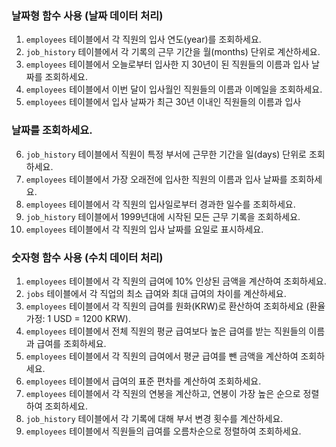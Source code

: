 ### 날짜형 함수 사용 (날짜 데이터 처리)

1. `employees` 테이블에서 각 직원의 입사 연도(year)를 조회하세요.
2. `job_history` 테이블에서 각 기록의 근무 기간을 월(months) 단위로 계산하세요.
3. `employees` 테이블에서 오늘로부터 입사한 지 30년이 된 직원들의 이름과 입사 날짜를 조회하세요.
4. `employees` 테이블에서 이번 달이 입사월인 직원들의 이름과 이메일을 조회하세요.
5. `employees` 테이블에서 입사 날짜가 최근 30년 이내인 직원들의 이름과 입사

### 날짜를 조회하세요.

6. `job_history` 테이블에서 직원이 특정 부서에 근무한 기간을 일(days) 단위로 조회하세요.
7. `employees` 테이블에서 가장 오래전에 입사한 직원의 이름과 입사 날짜를 조회하세요.
8. `employees` 테이블에서 각 직원의 입사일로부터 경과한 일수를 조회하세요.
9. `job_history` 테이블에서 1999년대에 시작된 모든 근무 기록을 조회하세요.
10. `employees` 테이블에서 각 직원의 입사 날짜를 요일로 표시하세요.

### 숫자형 함수 사용 (수치 데이터 처리)

1. `employees` 테이블에서 각 직원의 급여에 10% 인상된 금액을 계산하여 조회하세요.
2. `jobs` 테이블에서 각 직업의 최소 급여와 최대 급여의 차이를 계산하세요.
3. `employees` 테이블에서 각 직원의 급여를 원화(KRW)로 환산하여 조회하세요 (환율 가정: 1 USD = 1200 KRW).
4. `employees` 테이블에서 전체 직원의 평균 급여보다 높은 급여를 받는 직원들의 이름과 급여를 조회하세요.
5. `employees` 테이블에서 각 직원의 급여에서 평균 급여를 뺀 금액을 계산하여 조회하세요.
6. `employees` 테이블에서 급여의 표준 편차를 계산하여 조회하세요.
7. `employees` 테이블에서 각 직원의 연봉을 계산하고, 연봉이 가장 높은 순으로 정렬하여 조회하세요.
8. `job_history` 테이블에서 각 기록에 대해 부서 변경 횟수를 계산하세요.
9. `employees` 테이블에서 직원들의 급여를 오름차순으로 정렬하여 조회하세요.



